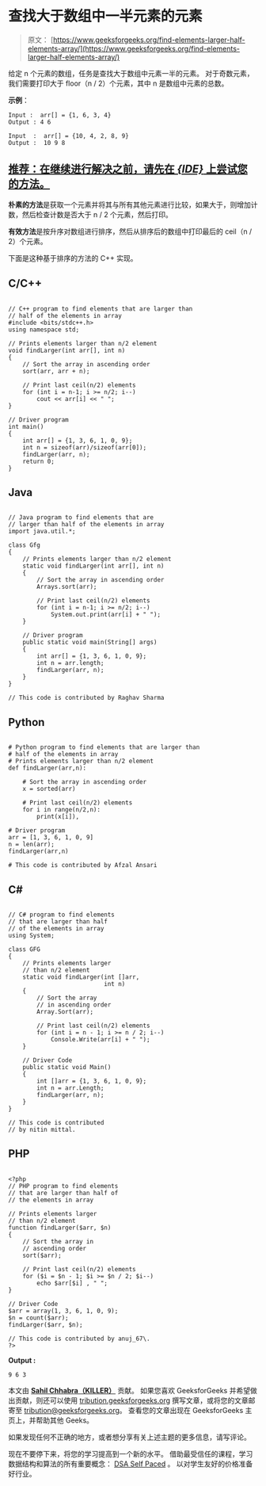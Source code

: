 # 查找大于数组中一半元素的元素

> 原文： [https://www.geeksforgeeks.org/find-elements-larger-half-elements-array/](https://www.geeksforgeeks.org/find-elements-larger-half-elements-array/)

给定 n 个元素的数组，任务是查找大于数组中元素一半的元素。 对于奇数元素，我们需要打印大于 floor（n / 2）个元素，其中 n 是数组中元素的总数。

**示例**：

```
Input :  arr[] = {1, 6, 3, 4}
Output : 4 6

Input  :  arr[] = {10, 4, 2, 8, 9}
Output :  10 9 8

```

## [推荐：在继续进行解决之前，请先在 ***{IDE}*** 上尝试您的方法。](https://ide.geeksforgeeks.org/)

**朴素的方法**是获取一个元素并将其与所有其他元素进行比较，如果大于，则增加计数，然后检查计数是否大于 n / 2 个元素，然后打印。

**有效方法**是按升序对数组进行排序，然后从排序后的数组中打印最后的 ceil（n / 2）个元素。

下面是这种基于排序的方法的 C++ 实现。

## C/C++ 

```

// C++ program to find elements that are larger than 
// half of the elements in array 
#include <bits/stdc++.h> 
using namespace std; 

// Prints elements larger than n/2 element 
void findLarger(int arr[], int n) 
{ 
    // Sort the array in ascending order 
    sort(arr, arr + n); 

    // Print last ceil(n/2) elements 
    for (int i = n-1; i >= n/2; i--) 
        cout << arr[i] << " ";     
} 

// Driver program  
int main()  
{ 
    int arr[] = {1, 3, 6, 1, 0, 9}; 
    int n = sizeof(arr)/sizeof(arr[0]); 
    findLarger(arr, n); 
    return 0; 
} 

```

## Java

```

// Java program to find elements that are  
// larger than half of the elements in array 
import java.util.*; 

class Gfg 
{ 
    // Prints elements larger than n/2 element 
    static void findLarger(int arr[], int n) 
    { 
        // Sort the array in ascending order 
        Arrays.sort(arr); 

        // Print last ceil(n/2) elements 
        for (int i = n-1; i >= n/2; i--) 
            System.out.print(arr[i] + " ");   
    } 

    // Driver program  
    public static void main(String[] args)  
    { 
        int arr[] = {1, 3, 6, 1, 0, 9}; 
        int n = arr.length; 
        findLarger(arr, n); 
    }     
} 

// This code is contributed by Raghav Sharma 

```

## Python

```

# Python program to find elements that are larger than 
# half of the elements in array 
# Prints elements larger than n/2 element 
def findLarger(arr,n): 

    # Sort the array in ascending order 
    x = sorted(arr) 

    # Print last ceil(n/2) elements 
    for i in range(n/2,n): 
        print(x[i]), 

# Driver program 
arr = [1, 3, 6, 1, 0, 9] 
n = len(arr); 
findLarger(arr,n) 

# This code is contributed by Afzal Ansari 

```

## C# 

```

// C# program to find elements  
// that are larger than half  
// of the elements in array 
using System; 

class GFG 
{ 
    // Prints elements larger 
    // than n/2 element 
    static void findLarger(int []arr,  
                           int n) 
    { 
        // Sort the array  
        // in ascending order 
        Array.Sort(arr); 

        // Print last ceil(n/2) elements 
        for (int i = n - 1; i >= n / 2; i--) 
            Console.Write(arr[i] + " ");  
    } 

    // Driver Code  
    public static void Main()  
    { 
        int []arr = {1, 3, 6, 1, 0, 9}; 
        int n = arr.Length; 
        findLarger(arr, n); 
    }  
} 

// This code is contributed 
// by nitin mittal. 

```

## PHP

```

<?php 
// PHP program to find elements 
// that are larger than half of 
// the elements in array 

// Prints elements larger 
// than n/2 element 
function findLarger($arr, $n) 
{ 
    // Sort the array in  
    // ascending order 
    sort($arr); 

    // Print last ceil(n/2) elements 
    for ($i = $n - 1; $i >= $n / 2; $i--) 
        echo $arr[$i] , " ";  
} 

// Driver Code  
$arr = array(1, 3, 6, 1, 0, 9); 
$n = count($arr); 
findLarger($arr, $n); 

// This code is contributed by anuj_67\. 
?> 

```

**Output :**

```
9 6 3

```

本文由 [**Sahil Chhabra（KILLER）**](https://www.facebook.com/sahil.chhabra.965) 贡献。 如果您喜欢 GeeksforGeeks 并希望做出贡献，则还可以使用 [tribution.geeksforgeeks.org](http://www.contribute.geeksforgeeks.org) 撰写文章，或将您的文章邮寄至 tribution@geeksforgeeks.org。 查看您的文章出现在 GeeksforGeeks 主页上，并帮助其他 Geeks。

如果发现任何不正确的地方，或者想分享有关上述主题的更多信息，请写评论。

现在不要停下来，将您的学习提高到一个新的水平。 借助最受信任的课程，学习数据结构和算法的所有重要概念： [DSA Self Paced](https://practice.geeksforgeeks.org/courses/dsa-self-paced?utm_source=geeksforgeeks&utm_medium=article&utm_campaign=gfg_article_dsa_content_bottom) 。 以对学生友好的价格准备好行业。